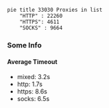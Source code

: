 
```mermaid
pie title 33030 Proxies in list
    "HTTP" : 22260
    "HTTPS": 4611
    "SOCKS" : 9664
```

### Some Info
#### Average Timeout

- mixed: 3.2s
- http: 1.7s
- https: 8.6s
- socks: 6.5s